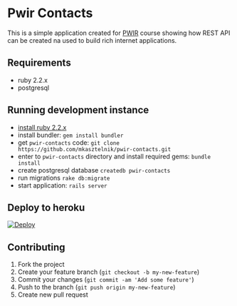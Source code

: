 # Pwir Contacts

This is a simple application created for
[PWIR](http://artemis.wszib.edu.pl/~kaszteln/pwir)
course showing how REST API can be created na used to build rich internet
applications.

## Requirements

  - ruby 2.2.x
  - postgresql

## Running development instance

  - [install ruby 2.2.x](https://www.ruby-lang.org/pl/downloads/)
  - install bundler: `gem install bundler`
  - get `pwir-contacts` code: `git clone https://github.com/mkasztelnik/pwir-contacts.git`
  - enter to `pwir-contacts` directory and install required gems: `bundle install`
  - create postgresql database `createdb pwir-contacts`
  - run migrations `rake db:migrate`
  - start application: `rails server`

## Deploy to heroku

[![Deploy](https://www.herokucdn.com/deploy/button.png)](https://heroku.com/deploy)

## Contributing

1. Fork the project
2. Create your feature branch (`git checkout -b my-new-feature`)
3. Commit your changes (`git commit -am 'Add some feature'`)
4. Push to the branch (`git push origin my-new-feature`)
5. Create new pull request